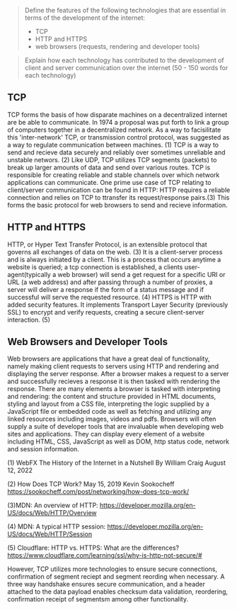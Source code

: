 >Define the features of the following technologies that are essential in terms of the development of the internet: 
> - TCP 
> - HTTP and HTTPS 
> - web browsers (requests, rendering and developer tools) 

>Explain how each technology has contributed to the development of client and server communication over the internet (50 - 150 words for each technology)

## TCP


TCP forms the basis of how disparate machines on a decentralized internet are be able to communicate. In 1974 a proposal was put forth to link a group of computers together in a decentralized network. As a way to facisilitate this 'inter-network' TCP, or transmission control protocol, was suggested as a way to regulate communication between machines. (1) TCP is a way to send and recieve data securely and reliably over sometimes unreliable and unstable networs. (2) Like UDP, TCP utilizes TCP segments (packets) to break up larger amounts of data and send over various routes. TCP is responsible for creating reliable and stable channels over which network applications can communicate. One prime use case of TCP relating to client/server communication can be found in HTTP: HTTP requires a reliable connection and relies on TCP to ttransfer its request/response pairs.(3) This forms the basic protocol for web browsers to send and recieve information. 
## HTTP and HTTPS
HTTP, or Hyper Text Transfer Protocol, is an extensible protocol that governs all exchanges of data on the web. (3) It is a client-server process and is always initiated by a client. This is a process that occurs anytime a website is queried; a tcp connection is established, a clients user-agent(typically a web browser) will send a get request for a specific URI or URL (a web address) and after passing through a number of proxies, a server will deliver a response if the form of a status message and if successful will serve the requested resource. (4) HTTPS is HTTP with added security features. It implements Transport Layer Security (previously SSL) to encrypt and verify requests, creating a secure client-server interaction. (5)

## Web Browsers and Developer Tools

Web browsers are applications that have a great deal of functionality, namely making client requests to servers using HTTP and rendering and displaying the server response. After a browser makes a request to a server and successfully recieves a response it is then tasked with rendering the response. There are many elements a browser is tasked with interpreting and rendering: the content and structure provided in HTML documents, styling and layout from a CSS file, interpreting the logic supplied by a JavaScript file or embedded code as well as fetching and utilizing any linked resources including images, videos and pdfs. Browsers will often supply a suite of developer tools that are invaluable when developing web sites and applications. They can display every element of a website including HTML, CSS, JavaScript as well as DOM, http status code, network and session information. 


(1) WebFX The History of the Internet in a Nutshell
By William Craig
August 12, 2022

(2) How Does TCP Work?
May 15, 2019
Kevin Sookocheff
https://sookocheff.com/post/networking/how-does-tcp-work/


(3)MDN: An overview of HTTP: https://developer.mozilla.org/en-US/docs/Web/HTTP/Overview

(4) MDN: A typical HTTP session: https://developer.mozilla.org/en-US/docs/Web/HTTP/Session

(5) Cloudflare: HTTP vs. HTTPS: What are the differences?
https://www.cloudflare.com/learning/ssl/why-is-http-not-secure/#    





















 However, TCP utilizes more technologies to ensure secure connections, confirmation of segment reciept  and segment reording when necessary. A three way handshake ensures secure communication, and a header attached to the data payload enables checksum data validation, reordering, confirmation receipt of segmentsm among other functionality.
